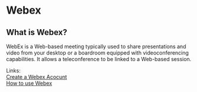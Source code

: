 # Webex #

## What is Webex? ##

WebEx is a Web-based meeting typically used to share presentations and video from your desktop or a boardroom equipped with videoconferencing capabilities. It allows a teleconference to be linked to a Web-based session. 

Links:    
[Create a Webex Acocunt](http://mytc.tc.gc.ca/how-do-i-set-up-a-webex-meeting-and-teleconference-8948.html)    
[How to use Webex](http://www.gcpedia.gc.ca/wiki/Government_Teleconferencing_Service/Web_conferencing_GTS_webex/GTS_WebEx_FAQs)

